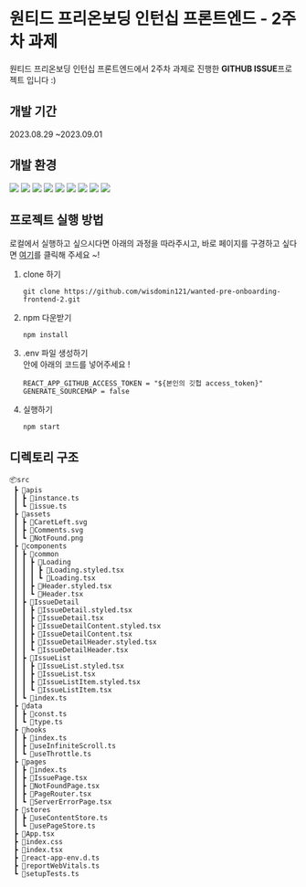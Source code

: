 # 원티드 프리온보딩 인턴십 프론트엔드 - 2주차 과제

원티드 프리온보딩 인턴십 프론트엔드에서 2주차 과제로 진행한 **GITHUB ISSUE**프로젝트 입니다 :)

## 개발 기간

2023.08.29 ~2023.09.01

## 개발 환경

<img src="https://img.shields.io/badge/Node.js v18 (LTS)-grey?style=flat-square&logo=nodedotjs"> <img src="https://img.shields.io/badge/React-61DAFB?style=flat-square&logo=React&logoColor=white"/> <img src="https://img.shields.io/badge/TypeScript-3178C6?style=flat-square&logo=TypeScript&logoColor=white"/> <img src="https://img.shields.io/badge/styled component-DB7093?style=flat-square&logo=styled-components&logoColor=white"/> <img src="https://img.shields.io/badge/Axios-5A29E4?style=flat-square&logo=Axios&logoColor=white"/> <img src="https://img.shields.io/badge/React Router-CA4245?style=flat-square&logo=React Router&logoColor=white"> <img src="https://img.shields.io/badge/ESLint-4B32C3?style=flat-square&logo=eslint"> <img src="https://img.shields.io/badge/Prettier-F7B93E?style=flat-square&logo=prettier&logoColor=white"> <img src="https://img.shields.io/badge/zustand-black?style=flat-square&logo=zustand&logoColor=white">

## 프로젝트 실행 방법

로컬에서 실행하고 싶으시다면 아래의 과정을 따라주시고,
바로 페이지를 구경하고 싶다면 [여기](https://wanted-pre-onboarding-frontend-2-five.vercel.app/)를 클릭해 주세요 ~!

1. clone 하기

   ```
   git clone https://github.com/wisdomin121/wanted-pre-onboarding-frontend-2.git
   ```

2. npm 다운받기

   ```
   npm install
   ```

3. .env 파일 생성하기  
   안에 아래의 코드를 넣어주세요 !

   ```
   REACT_APP_GITHUB_ACCESS_TOKEN = "${본인의 깃헙 access_token}"
   GENERATE_SOURCEMAP = false
   ```

4. 실행하기
   ```
   npm start
   ```

## 디렉토리 구조

```
📦src
 ┣ 📂apis
 ┃ ┣ 📜instance.ts
 ┃ ┗ 📜issue.ts
 ┣ 📂assets
 ┃ ┣ 📜CaretLeft.svg
 ┃ ┣ 📜Comments.svg
 ┃ ┗ 📜NotFound.png
 ┣ 📂components
 ┃ ┣ 📂common
 ┃ ┃ ┣ 📂Loading
 ┃ ┃ ┃ ┣ 📜Loading.styled.tsx
 ┃ ┃ ┃ ┗ 📜Loading.tsx
 ┃ ┃ ┣ 📜Header.styled.tsx
 ┃ ┃ ┗ 📜Header.tsx
 ┃ ┣ 📂IssueDetail
 ┃ ┃ ┣ 📜IssueDetail.styled.tsx
 ┃ ┃ ┣ 📜IssueDetail.tsx
 ┃ ┃ ┣ 📜IssueDetailContent.styled.tsx
 ┃ ┃ ┣ 📜IssueDetailContent.tsx
 ┃ ┃ ┣ 📜IssueDetailHeader.styled.tsx
 ┃ ┃ ┗ 📜IssueDetailHeader.tsx
 ┃ ┣ 📂IssueList
 ┃ ┃ ┣ 📜IssueList.styled.tsx
 ┃ ┃ ┣ 📜IssueList.tsx
 ┃ ┃ ┣ 📜IssueListItem.styled.tsx
 ┃ ┃ ┗ 📜IssueListItem.tsx
 ┃ ┗ 📜index.ts
 ┣ 📂data
 ┃ ┣ 📜const.ts
 ┃ ┗ 📜type.ts
 ┣ 📂hooks
 ┃ ┣ 📜index.ts
 ┃ ┣ 📜useInfiniteScroll.ts
 ┃ ┗ 📜useThrottle.ts
 ┣ 📂pages
 ┃ ┣ 📜index.ts
 ┃ ┣ 📜IssuePage.tsx
 ┃ ┣ 📜NotFoundPage.tsx
 ┃ ┣ 📜PageRouter.tsx
 ┃ ┗ 📜ServerErrorPage.tsx
 ┣ 📂stores
 ┃ ┣ 📜useContentStore.ts
 ┃ ┗ 📜usePageStore.ts
 ┣ 📜App.tsx
 ┣ 📜index.css
 ┣ 📜index.tsx
 ┣ 📜react-app-env.d.ts
 ┣ 📜reportWebVitals.ts
 ┗ 📜setupTests.ts
```
